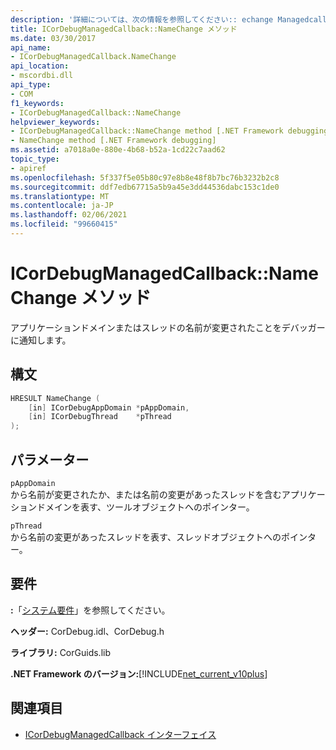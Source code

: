 ```yaml
---
description: '詳細については、次の情報を参照してください:: echange Managedcallback:: NameChange メソッド'
title: ICorDebugManagedCallback::NameChange メソッド
ms.date: 03/30/2017
api_name:
- ICorDebugManagedCallback.NameChange
api_location:
- mscordbi.dll
api_type:
- COM
f1_keywords:
- ICorDebugManagedCallback::NameChange
helpviewer_keywords:
- ICorDebugManagedCallback::NameChange method [.NET Framework debugging]
- NameChange method [.NET Framework debugging]
ms.assetid: a7018a0e-880e-4b68-b52a-1cd22c7aad62
topic_type:
- apiref
ms.openlocfilehash: 5f337f5e05b80c97e8b8e48f8b7bc76b3232b2c8
ms.sourcegitcommit: ddf7edb67715a5b9a45e3dd44536dabc153c1de0
ms.translationtype: MT
ms.contentlocale: ja-JP
ms.lasthandoff: 02/06/2021
ms.locfileid: "99660415"
---
```

# <a name="icordebugmanagedcallbacknamechange-method"></a>ICorDebugManagedCallback::NameChange メソッド

アプリケーションドメインまたはスレッドの名前が変更されたことをデバッガーに通知します。  
  
## <a name="syntax"></a>構文  
  
```cpp  
HRESULT NameChange (  
    [in] ICorDebugAppDomain *pAppDomain,  
    [in] ICorDebugThread    *pThread  
);  
```  
  
## <a name="parameters"></a>パラメーター  

 `pAppDomain`  
 から名前が変更されたか、または名前の変更があったスレッドを含むアプリケーションドメインを表す、ツールオブジェクトへのポインター。  
  
 `pThread`  
 から名前の変更があったスレッドを表す、スレッドオブジェクトへのポインター。  
  
## <a name="requirements"></a>要件  

 **:**「[システム要件](../../get-started/system-requirements.md)」を参照してください。  
  
 **ヘッダー:** CorDebug.idl、CorDebug.h  
  
 **ライブラリ:** CorGuids.lib  
  
 **.NET Framework のバージョン:**[!INCLUDE[net_current_v10plus](../../../../includes/net-current-v10plus-md.md)]  
  
## <a name="see-also"></a>関連項目

- [ICorDebugManagedCallback インターフェイス](icordebugmanagedcallback-interface.md)
